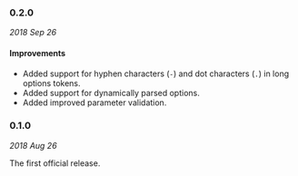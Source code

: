 ### 0.2.0

_2018 Sep 26_

#### Improvements

- Added support for hyphen characters (`-`) and dot characters (`.`) in long options tokens.
- Added support for dynamically parsed options.
- Added improved parameter validation.


### 0.1.0

_2018 Aug 26_

The first official release.